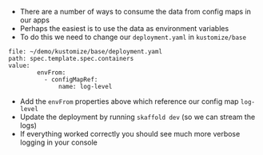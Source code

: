 



*   There are a number of ways to consume the data from config maps in our apps
*   Perhaps the easiest is to use the data as environment variables
*   To do this we need to change our `deployment.yaml` in `kustomize/base`


```editor:insert-value-into-yaml
file: ~/demo/kustomize/base/deployment.yaml
path: spec.template.spec.containers
value:
        envFrom:
          - configMapRef:
              name: log-level
```



*   Add the `envFrom` properties above which reference our config map `log-level`
*   Update the deployment by running `skaffold dev` (so we can stream the logs)
*   If everything worked correctly you should see much more verbose logging in your console
